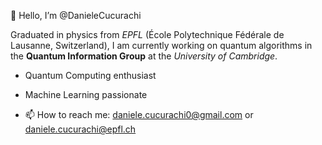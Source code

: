 👋 Hello, I’m @DanieleCucurachi 

Graduated in physics from *EPFL* (École Polytechnique Fédérale de Lausanne, Switzerland), I am currently working on quantum algorithms in the **Quantum Information Group** at the *University of Cambridge*.

- Quantum Computing enthusiast

- Machine Learning passionate

- 📫 How to reach me: daniele.cucurachi0@gmail.com or daniele.cucurachi@epfl.ch
